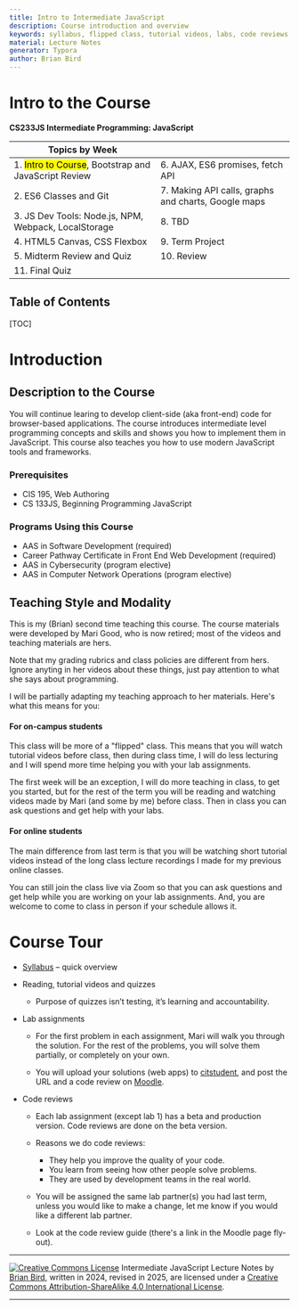 ```yaml
---
title: Intro to Intermediate JavaScript
description: Course introduction and overview 
keywords: syllabus, flipped class, tutorial videos, labs, code reviews, quizzes
material: Lecture Notes
generator: Typora
author: Brian Bird
---
```


<h1>Intro to the Course</h1>

**CS233JS Intermediate Programming: JavaScript**

| Topics by Week                                               |                                                     |
| ------------------------------------------------------------ | --------------------------------------------------- |
| 1. <mark>Intro to Course</mark>, Bootstrap and JavaScript Review | 6. AJAX, ES6 promises, fetch API                    |
| 2. ES6 Classes and Git                                       | 7. Making API calls, graphs and charts, Google maps |
| 3. JS Dev Tools: Node.js, NPM, Webpack, LocalStorage         | 8. TBD                                              |
| 4. HTML5 Canvas, CSS Flexbox                                 | 9. Term Project                                     |
| 5. Midterm Review and Quiz                                   | 10. Review                                          |
| 11. Final Quiz                                               |                                                     |



<h2>Table of Contents</h2>

[TOC]

# Introduction

## Description to the Course

You will continue learing to develop client-side (aka front-end) code for browser-based applications. The course introduces intermediate level programming concepts and skills and shows you how to implement them in JavaScript. This course also teaches you how to use modern JavaScript tools and frameworks. 

### Prerequisites

- CIS 195, Web Authoring
- CS 133JS, Beginning Programming JavaScript

### Programs Using this Course

- AAS in Software Development (required)
- Career Pathway Certificate in Front End Web Development (required)
- AAS in Cybersecurity (program elective)
- AAS in Computer Network Operations (program elective)

## Teaching Style and Modality

This is my (Brian) second time teaching this course. The course materials were developed by Mari Good, who is now retired; most of the videos and teaching materials are hers. 

Note that my grading rubrics and class policies are different from hers. Ignore anyting in her videos about these things, just pay attention to what she says about programming.

I will be partially adapting my teaching approach to her materials. Here's what this means for you:

#### For on-campus students

This class will be more of a "flipped" class. This means that you will watch tutorial videos before class, then during class time, I will do less lecturing and I will spend more time helping you with your lab assignments.

The first week will be an exception, I will do more teaching in class, to get you started, but for the rest of the term you will be reading and watching videos made by Mari (and some by me) before class. Then in class you can ask questions and get help with your labs.

#### For online students

The main difference from last term is that you will be watching short tutorial videos instead of the long class lecture recordings I made for my previous online classes.

You can still join the class live via Zoom so that you can ask questions and get help while you are working on your lab assignments. And, you are welcome to come to class in person if your schedule allows it.

# Course Tour

- [Syllabus](../CS233JS_Syllabus.html) – quick overview
- Reading, tutorial videos and quizzes
  
  - Purpose of quizzes isn’t testing, it’s learning and accountability.
- Lab assignments
  
  - For the first problem in each assignment, Mari will walk you through the solution. For the rest of the problems, you will solve them partially, or completely on your own.
  
  - You will upload your solutions (web apps) to [citstudent](http://citstudent.lanecc.edu), and post the URL and a code review on [Moodle](https://classes.lanecc.edu).
- Code reviews
  - Each lab assignment (except lab 1) has a beta and production version. Code reviews are done on the beta version.
  - Reasons we do code reviews:
    - They help you improve the quality of your code.
    - You learn from seeing how other people solve problems.
    - They are used by development teams in the real world.
  
  - You will be assigned the same lab partner(s) you had last term, unless you would like to make a change, let me know if you would like a different lab partner.
  - Look at the code review guide (there's a link in the Moodle page fly-out).
  



------

[![Creative Commons License](https://i.creativecommons.org/l/by-sa/4.0/88x31.png)](http://creativecommons.org/licenses/by-sa/4.0/) Intermediate JavaScript Lecture Notes by [Brian Bird](https://profbird.dev), written in 2024, revised in <time>2025</time>, are licensed under a [Creative Commons Attribution-ShareAlike 4.0 International License](http://creativecommons.org/licenses/by-sa/4.0/). 

------------